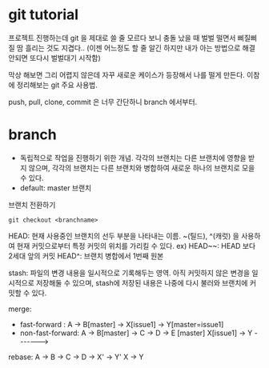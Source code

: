 # git tutorial 
프로젝트 진행하는데 git 을 제대로 쓸 줄 모르다 보니 충돌 났을 때 벌벌 떨면서 삐질삐질 땀 흘리는 것도 지겹다.. (이젠 어느정도 할 줄 알긴 하지만 내가 아는 방법으로 해결 안되면 또다시 벌벌대기 시작함)

막상 해보면 그리 어렵지 않은데 자꾸 새로운 케이스가 등장해서 나를 떨게 만든다. 이참에 정리해보는 git 주요 사용법. 

push, pull, clone, commit 은 너무 간단하니 branch 에서부터. 

# branch 
- 독립적으로 작업을 진행하기 위한 개념. 각각의 브랜치는 다른 브랜치에 영향을 받지 않으며, 각각의 브랜치는 다른 브랜치와 병합하여 새로운 하나의 브랜치로 모을 수 있다. 
- default: master 브랜치


브랜치 전환하기 
```
git checkout <branchname>
```

HEAD: 현재 사용중인 브랜치의 선두 부분을 나타내는 이름. 
~(틸드), ^(캐럿) 을 사용하여 현재 커밋으로부터 특정 커밋의 위치를 가리킬 수 있다. 
ex) HEAD~~: HEAD 보다 2세대 앞의 커밋
HEAD^: 브랜치 병합에서 1번째 원본 

stash: 파일의 변경 내용을 일시적으로 기록해두는 영역. 
아직 커밋하지 않은 변경을 일시적으로 저장해둘 수 있으며, stash에 저장된 내용은 나중에 다시 불러와 브랜치에 커밋할 수 있다. 

merge:
- fast-forward : 
    A -> B[master] -> X[issue1] -> Y[master=issue1]
- non-fast-forward: 
    A -> B[master] -> C -> D -> E [master]
        X[issue1] -> Y ------->

rebase:
A -> B -> C -> D -> X' -> Y'
    X -> Y